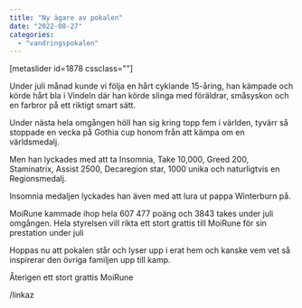 ```yaml
---
title: "Ny ägare av pokalen"
date: "2022-08-27"
categories: 
  - "vandringspokalen"
---
```


\[metaslider id=1878 cssclass=""\]

Under juli månad kunde vi följa en hårt cyklande 15-åring, han kämpade och körde hårt bla i Vindeln där han körde slinga med föräldrar, småsyskon och en farbror på ett riktigt smart sätt.

Under nästa hela omgången höll han sig kring topp fem i världen, tyvärr så stoppade en vecka på Gothia cup honom från att kämpa om en världsmedalj.

Men han lyckades med att ta Insomnia, Take 10,000, Greed 200, Staminatrix, Assist 2500, Decaregion star, 1000 unika och naturligtvis en Regionsmedalj.

Insomnia medaljen lyckades han även med att lura ut pappa Winterburn på.

MoiRune kammade ihop hela 607 477 poäng och 3843 takes under juli omgången. Hela styrelsen vill rikta ett stort grattis till MoiRune för sin prestation under juli

Hoppas nu att pokalen står och lyser upp i erat hem och kanske vem vet så inspirerar den övriga familjen upp till kamp.

Återigen ett stort grattis MoiRune

/linkaz
